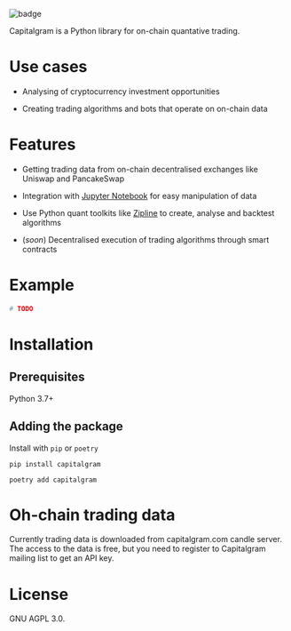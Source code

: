 ![badge](https://github.com/miohtama/capitalgram-onchain-dex-quant-data/workflows/python-app/badge.svg)

Capitalgram is a Python library for on-chain quantative trading.

# Use cases

* Analysing of cryptocurrency investment opportunities

* Creating trading algorithms and bots that operate on on-chain data

# Features

* Getting trading data from on-chain decentralised exchanges like Uniswap and PancakeSwap

* Integration with [Jupyter Notebook](https://jupyter.org/) for easy manipulation of data 

* Use Python quant toolkits like [Zipline](https://github.com/stefan-jansen/zipline-reloaded) to create, analyse and backtest algorithms

* (*soon*) Decentralised execution of trading algorithms through smart contracts

# Example

```python
# TODO 
```

# Installation

## Prerequisites

Python 3.7+

## Adding the package

Install with `pip` or `poetry`

```shell
pip install capitalgram 
```

```shell
poetry add capitalgram
```

# Oh-chain trading data

Currently trading data is downloaded from capitalgram.com candle server. 
The access to the data is free, but you need to register to Capitalgram mailing list to get an API key.  

# License

GNU AGPL 3.0. 
